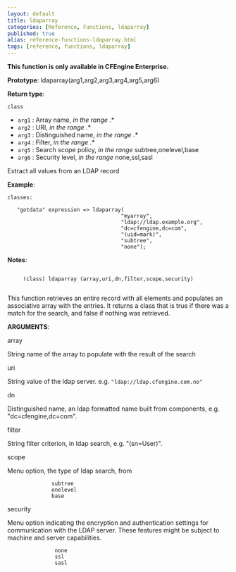```yaml
---
layout: default
title: ldaparray
categories: [Reference, Functions, ldaparray]
published: true
alias: reference-functions-ldaparray.html
tags: [reference, functions, ldaparray]
---
```


**This function is only available in CFEngine Enterprise.**

**Prototype**: ldaparray(arg1,arg2,arg3,arg4,arg5,arg6) 

**Return type**:

`class`

* `arg1` : Array name, *in the range* .\*
* `arg2` : URI, *in the range* .\*
* `arg3` : Distinguished name, *in the range* .\*
* `arg4` : Filter, *in the range* .\*
* `arg5` : Search scope policy, *in the range* subtree,onelevel,base   
* `arg6` : Security level, *in the range* none,ssl,sasl   

Extract all values from an LDAP record

**Example**:

```cf3
classes:

   "gotdata" expression => ldaparray(
                                    "myarray",
                                    "ldap://ldap.example.org",
                                    "dc=cfengine,dc=com",
                                    "(uid=mark)",
                                    "subtree",
                                    "none");
```

**Notes**:
```cf3
     
     (class) ldaparray (array,uri,dn,filter,scope,security)
     
```

This function retrieves an entire record with all elements and populates
an associative array with the entries. It returns a class that is true
if there was a match for the search, and false if nothing was retrieved.

**ARGUMENTS**:

array

String name of the array to populate with the result of the search   

uri

String value of the ldap server. e.g. `"ldap://ldap.cfengine.com.no"`   

dn

Distinguished name, an ldap formatted name built from components, e.g.
"dc=cfengine,dc=com".   

filter

String filter criterion, in ldap search, e.g. "(sn=User)".   

scope

Menu option, the type of ldap search, from

```cf3
              subtree
              onelevel
              base
```


security

Menu option indicating the encryption and authentication settings for
communication with the LDAP server. These features might be subject to
machine and server capabilities.

```cf3
               none
               ssl
               sasl
```
